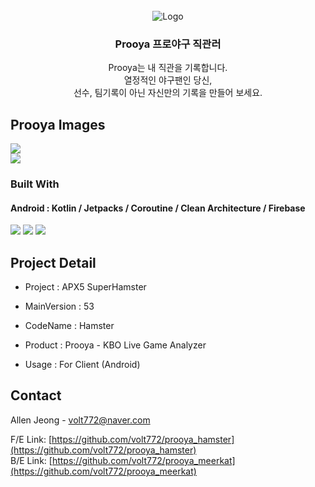 
<!-- PROJECT LOGO -->
<br />
<div align="center">
    <img src="https://github.com/volt772/prooya_hamster/blob/feature/v2/prooya_client.png" alt="Logo">
 
  <h3 align="center">Prooya 프로야구 직관러</h3>

  <p align="center">
    Prooya는 내 직관을 기록합니다. <br/>열정적인 야구팬인 당신,<br/>  
선수, 팀기록이 아닌 자신만의 기록을 만들어 보세요.
  </p>
</div>


<!-- ABOUT THE PROJECT -->
## Prooya Images
<img src="https://user-images.githubusercontent.com/57861321/227073377-115bc8be-ed57-4f94-bdb3-a9492be3dc33.png"><br/>
<img src="https://user-images.githubusercontent.com/57861321/227073373-3355619c-82f4-423d-9b76-9bd5c2d8e61f.png"><br/>



### Built With

#### Android : Kotlin / Jetpacks / Coroutine / Clean Architecture / Firebase

<a href="https://developer.android.com/jetpack?hl=ko"><img src="https://img.shields.io/badge/Android-3DDC84?style=flat-square&logo=Android&logoColor=FFFFFF"/></a>
<a href="https://kotlinlang.org/"><img src="https://img.shields.io/badge/Kotlin-7F52FF?style=flat-square&logo=Kotlin&logoColor=FFFFFF"/></a>
<a href="https://firebase.google.com/?hl=ko"><img src="https://img.shields.io/badge/firebase-FFCA28?style=flat-square&logo=firebase&logoColor=FFFFFF"/></a>

<!-- CONTACT -->
## Project Detail

* Project : APX5 SuperHamster

* MainVersion : 53

* CodeName : Hamster

* Product : Prooya - KBO Live Game Analyzer

* Usage : For Client (Android)




<!-- CONTACT -->
## Contact

Allen Jeong - volt772@naver.com

F/E Link: [https://github.com/volt772/prooya_hamster](https://github.com/volt772/prooya_hamster)<br/>
B/E Link: [https://github.com/volt772/prooya_meerkat](https://github.com/volt772/prooya_meerkat)


